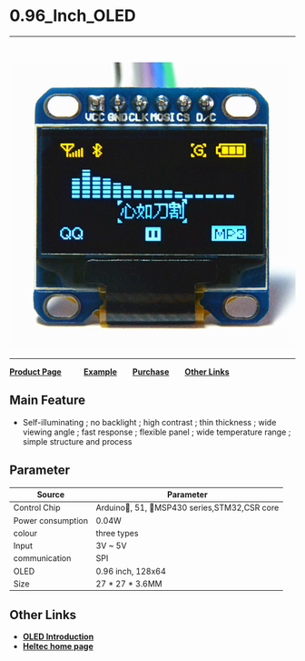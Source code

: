 # 0.96_Inch_OLED
***
&nbsp;

<img src="img/products/display/oled/0.96_Inch/01.jpg">

* * *

**[Product Page](http://www.heltec.cn/project/0-96-inch-oled-screen/?lang=en)**&nbsp;&nbsp;&nbsp;&nbsp;&nbsp;&nbsp; &nbsp;&nbsp;&nbsp;**[Example](https://github.com/Heltec-Aaron-Lee/heltec0.96OLED)**&nbsp;&nbsp;&nbsp;&nbsp;&nbsp;&nbsp; **[Purchase](https://heltec.taobao.com/category-777108260-713176956.htm?spm=a1z10.33-c.w4010-6678898350.11.2293ae98vcbHaT&search=y&catName=OLED%C4%A3%BF%E9#bd)**&nbsp;&nbsp;&nbsp;&nbsp;&nbsp;&nbsp; **[Other Links](#Other-Links)**



 ## Main Feature

- Self-illuminating ; no backlight ; high contrast ; thin thickness ; wide viewing angle ; fast response ; flexible panel ; wide temperature range ; simple structure and process

  

 ## Parameter

| Source            | Parameter                                 |
| ----------------- | ----------------------------------------- |
| Control Chip      | Arduino, 51, MSP430 series,STM32,CSR core |
| Power consumption | 0.04W                                     |
| colour            | three types                               |
| Input             | 3V ~ 5V                                   |
| communication     | SPI                                       |
| OLED              | 0.96 inch, 128x64                         |
| Size              | 27 * 27 * 3.6MM                           |




## Other Links

-  **[OLED Introduction](http://www.heltec.cn/download/OLED_Sepecification.pdf)**
-  **[Heltec home page](http://www.heltec.cn/?lang=en)**
